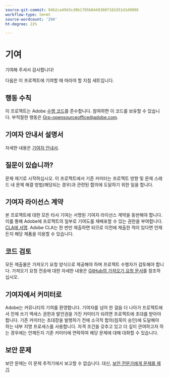 ```yaml
---
source-git-commit: 94b2ca4943cd9b1785b84493007102d51d1d9898
workflow-type: tm+mt
source-wordcount: '294'
ht-degree: 22%

---
```

# 기여

기여해 주셔서 감사합니다!

다음은 이 프로젝트에 기여할 때 따라야 할 지침 세트입니다.

## 행동 수칙

이 프로젝트는 Adobe [수행 코드](code-of-conduct.md)를 준수합니다. 참여하면 이 코드를 보유할 수 있습니다. 부적절한 행동은
[Grp-opensourceoffice@adobe.com](mailto:Grp-opensourceoffice@adobe.com).

## 기여자 안내서 설명서

자세한 내용은 [기여자 안내서](https://experienceleague.adobe.com/docs/contributor/contributor-guide/introduction.html).

## 질문이 있습니까?

문제 제기로 시작하십시오. 이 프로젝트에서 기존 커미터는 프로젝트 방향 및 문제 스레드 내 문제 해결 방법(해당되는 경우)과 관련된 합의에 도달하기 위한 일을 합니다.

## 기여자 라이선스 계약

본 프로젝트에 대한 모든 타사 기여는 서명된 기여자 라이선스 계약을 동반해야 합니다. 이를 통해 Adobe에 프로젝트의 일부로 기여도를 재배포할 수 있는 권한을 부여합니다. [CLA에 서명](http://opensource.adobe.com/cla.html). Adobe CLA는 한 번만 제출하면 되므로 이전에 제출한 적이 있다면 언제든지 해당 제품을 이용할 수 있습니다.

## 코드 검토

모든 제출물은 가져오기 요청 양식으로 제공해야 하며 프로젝트 수행자가 검토해야 합니다. 가져오기 요청 전송에 대한 자세한 내용은 [GitHub의 가져오기 요청 문서](https://help.github.com/articles/about-pull-requests/)를 참조하십시오.

<!--
Lastly, please follow the [pull request template](PULL_REQUEST_TEMPLATE.md) when
submitting a pull request!
-->

## 기여자에서 커미터로

Adobe는 커뮤니티의 기여를 환영합니다. 기여자를 넘어 한 걸음 더 나아가 프로젝트에서 전체 쓰기 액세스 권한과 발언권을 가진 커미터가 되려면 프로젝트에 초대를 받아야 합니다. 기존 커미터는 초대장을 발행하기 전에 소극적 합의(침묵이 승인)에 도달해야 하는 내부 지명 프로세스를 사용합니다. 자격 조건을 갖추고 있고 더 깊이 관여하고자 하는 경우에는 언제든지 기존 커미터에 연락하여 해당 문제에 대해 대화할 수 있습니다.

## 보안 문제

보안 문제는 이 문제 추적기에서 보고할 수 없습니다. 대신, [보안 전문가에게 문제를 제기](https://helpx.adobe.com/security/alertus.html)
